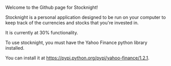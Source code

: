 Welcome to the Github page for Stocknight!

Stocknight is a personal application designed to be run on your computer to keep track of the currencies and stocks
that you're invested in. 

It is currently at 30% functionality.

To use stocknight, you must have the Yahoo Finance python library installed.

You can install it at https://pypi.python.org/pypi/yahoo-finance/1.2.1. 
